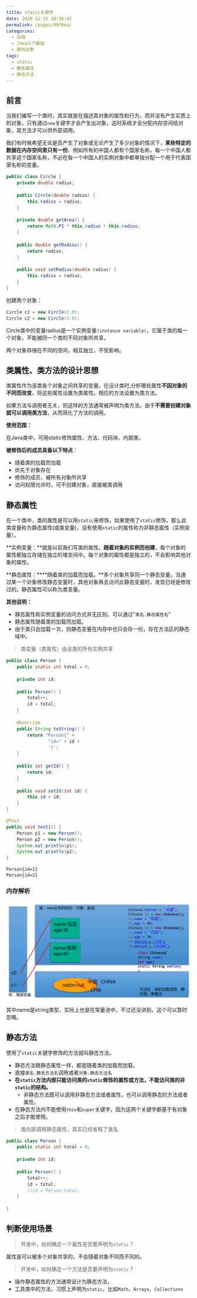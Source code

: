```yaml
---
title: static关键字
date: 2020-12-15 10:56:42
permalink: /pages/99f0ea/
categories: 
  - 后端
  - Java入门基础
  - 面向对象
tags: 
  - static
  - 静态属性
  - 静态方法
---
```

## 前言

当我们编写一个类时，其实就是在描述其对象的属性和行为，而并没有产生实质上的对象，只有通过`new`关键字才会产生出对象，这时系统才会分配内存空间给对象，其方法才可以供外部调用。

我们有时候希望无论是否产生了对象或无论产生了多少对象的情况下，**某些特定的数据在内存空间里只有一份**，例如所有的中国人都有个国家名称，每一个中国人都共享这个国家名称，不必在每一个中国人的实例对象中都单独分配一个用于代表国家名称的变量。



~~~java
public class Circle {
    private double radius;

    public Circle(double radius) {
        this.radius = radius;
    }

    private double getArea() {
        return Math.PI * this.radius * this.radius;
    }

    public double getRadius() {
        return radius;
    }

    public void setRadius(double radius) {
        this.radius = radius;
    }
}
~~~

创建两个对象：

~~~java
Circle c1 = new Circle(2.0);
Circle c2 = new Circle(3.0);
~~~

Circle类中的变量radius是一个实例变量`(instance variable)`，它属于类的每一个对象，不能被同一个类的不同对象所共享。

两个对象存储在不同的空间，相互独立，不受影响。



## 类属性、类方法的设计思想

类属性作为该类各个对象之间共享的变量。在设计类时,分析哪些属性**不因对象的不同而改变**，将这些属性设置为类属性。相应的方法设置为类方法。

如果方法与调用者无关，则这样的方法通常被声明为类方法，由于**不需要创建对象就可以调用类方法**，从而简化了方法的调用。



**使用范围：**

在Java类中，可用static修饰属性、方法、代码块、内部类。



**被修饰后的成员具备以下特点**：

- 随着类的加载而加载
- 优先于对象存在
- 修饰的成员，被所有对象所共享
- 访问权限允许时，可不创建对象，直接被类调用



## 静态属性

在一个类中，类的属性是可以用`static`来修饰，如果使用了`static`修饰，那么此类变量称为静态属性(或类变量)，没有使用`static`的属性称为非静态属性（实例变量）。

**实例变量：**就是以前我们写类的属性，**随着对象的实例而创建**，每个对象的属性都独立存储在独立的堆空间中。每个对象的属性都是独立的，不会影响其他对象的属性。

**静态属性：****随着类的加载而加载。**多个对象共享同一个静态变量。当通过某一个对象修改静态变量时，其他对象再去访问此静态变量时，发现已经是修改过的。静态属性可以称为类变量。



**其他说明：**

- 静态属性和实例变量的访问方式并无区别。可以通过"`类名.静态属性名`"
- 静态属性随着类的加载而加载。
- 由于类只会加载一次，则静态变量在内存中也只会存一份，存在方法区的静态域中。





> 类变量（类属性）由该类的所有实例共享

~~~java
public class Person {
    public static int total = 0;

    private int id;

    public Person() {
        total++;
        id = total;
    }

    @Override
    public String toString() {
        return "Person{" +
                "id=" + id +
                '}';
    }

    public int getId() {
        return id;
    }

    public void setId(int id) {
        this.id = id;
    }
}
~~~

~~~java
@Test
public void test1() {
    Person p1 = new Person();
    Person p2 = new Person();
    System.out.println(p1);
    System.out.println(p2);
}
~~~

```
Person{id=1}
Person{id=2}
```



### 内存解析

![image-20201215113432594](https://raw.githubusercontent.com/SaulJWu/images/main/20201215113432.png)

其中name是string类型，实际上也是在常量池中，不过还没讲到，这个可以暂时忽略。





## 静态方法

使用了`static`关键字修饰的方法就叫静态方法。

- 静态方法跟静态属性一样，都是随着类的加载而加载。
- 直接`类名.静态方法名`调用或者`对象.静态方法名`
- **在`static`方法内部只能访问类的`static`修饰的属性或方法，不能访问类的非`static`的结构。**
  - 非静态方法既可以调用非静态方法或者属性，也可以调用静态的方法或者属性。
- 在静态方法内不能使用`this`和`super`关键字，因为这两个关键字都基于有对象之后才能使用。



> 类内部调用静态属性，其实已经省略了类名

~~~java
public class Person {
    public static int total = 0;

    private int id;

    public Person() {
        total++;
        id = total;
        //id = Person.total;
    }

}
~~~



## 判断使用场景

> 开发中，如何确定一个属性是否要声明为`static`？

属性是可以被多个对象共享的，不会随着对象不同而不同的。



> 开发中，如何确定一个方法是否要声明为`static`？

- 操作静态属性的方法通常设计为静态方法。
- 工具类中的方法，习惯上声明为`static`，比如`Math`、`Arrays`、`Collections`